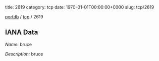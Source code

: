 title: 2619
category: tcp
date: 1970-01-01T00:00:00+0000
slug: tcp/2619

[portdb](/) / [tcp](/category/tcp.html) / 2619


## IANA Data

_Name:_ bruce

_Description:_ bruce

